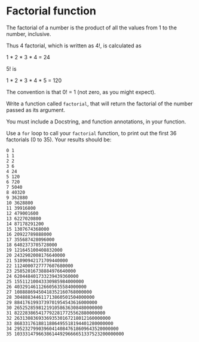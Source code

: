 # Factorial function
The factorial of a number is the product of all the values from 1 to the number, inclusive.

Thus 4 factorial, which is written as 4!, is calculated as

1 * 2 * 3 * 4 = 24

5! is

1 * 2 * 3 * 4 * 5 = 120

The convention is that 0! = 1 (not zero, as you might expect).



Write a function called `factorial`, that will return the factorial of the number passed as its argument.

You must include a Docstring, and function annotations, in your function.



Use a `for` loop to call your `factorial` function, to print out the first 36 factorials (0 to 35). Your results should be:
```
0 1
1 1
2 2
3 6
4 24
5 120
6 720
7 5040
8 40320
9 362880
10 3628800
11 39916800
12 479001600
13 6227020800
14 87178291200
15 1307674368000
16 20922789888000
17 355687428096000
18 6402373705728000
19 121645100408832000
20 2432902008176640000
21 51090942171709440000
22 1124000727777607680000
23 25852016738884976640000
24 620448401733239439360000
25 15511210043330985984000000
26 403291461126605635584000000
27 10888869450418352160768000000
28 304888344611713860501504000000
29 8841761993739701954543616000000
30 265252859812191058636308480000000
31 8222838654177922817725562880000000
32 263130836933693530167218012160000000
33 8683317618811886495518194401280000000
34 295232799039604140847618609643520000000
35 10333147966386144929666651337523200000000


```
